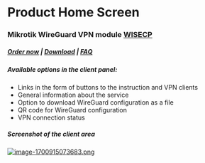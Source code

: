 # Product Home Screen

### Mikrotik WireGuard VPN module **[WISECP](https://puqcloud.com/link.php?id=78)** 

##### [Order now](https://puqcloud.com/index.php?rp=/store/wisecp-module-mikrotik-wireguard-vpn) | [Download](https://download.puqcloud.com/WISECP/Product/PUQ_WISECP-Mikrotik-WireGuard-VPN/) | [FAQ](https://faq.puqcloud.com/)

##### Available options in the client panel:

- Links in the form of buttons to the instruction and VPN clients
- General information about the service
- Option to download WireGuard configuration as a file
- QR code for WireGuard configuration
- VPN connection status

##### Screenshot of the client area

[![image-1700915073683.png](https://doc.puq.info/uploads/images/gallery/2023-11/scaled-1680-/image-1700915073683.png)](https://doc.puq.info/uploads/images/gallery/2023-11/image-1700915073683.png)